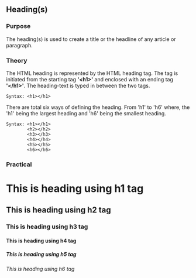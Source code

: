 ## Heading(s)


### Purpose

The heading(s) is used to create a title or the headline of any article or paragraph.


### Theory

The HTML heading is represented by the HTML heading tag. The tag is initiated from the starting tag **'\<h1>'** and enclosed with an ending tag **'\</h1>'**. The heading-text is typed in between the two tags.

```
Syntax: <h1></h1>
```

There are total six ways of defining the heading. From 'h1' to 'h6' where, the 'h1' being the largest heading and 'h6' being the smallest heading.

```
Syntax: <h1></h1>
        <h2></h2>
        <h3></h3>
        <h4></h4>
        <h5></h5>
        <h6></h6>
```

### Practical

<h1>This is heading using h1 tag</h1>
<h2>This is heading using h2 tag</h2>
<h3>This is heading using h3 tag</h3>
<h4>This is heading using h4 tag</h4>
<h5>This is heading using h5 tag</h5>
<h6>This is heading using h6 tag</h6>
